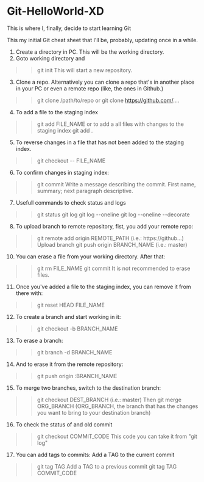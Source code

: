 # Git-HelloWorld-XD
This is where I, finally, decide to start learning Git

This my initial Git cheat sheet that I'll be, probably, updating once in a while.

1. Create a directory in PC. This will be the working directory.
2. Goto working directory and
>> git init
This will start a new repository.

3. Clone a repo. Alternatively you can clone a repo that's in another place in your PC or even a remote repo (like, the ones in Github.)
>> git clone /path/to/repo
or
>> git clone https://github.com/....

4. To add a file to the staging index
>> git add FILE_NAME
or to add a all files with changes to the staging index
>> git add .

5. To reverse changes in a file that has not been added to the staging index.
>> git checkout -- FILE_NAME

6. To confirm changes in staging index:
>> git commit
Write a message describing the commit. First name, summary; next paragraph descriptive.

7. Usefull commands to check status and logs
>> git status
>> git log
>> git log --oneline
>> git log --oneline --decorate

8. To upload branch to remote repository, fist, you add your remote repo:
>> git remote add origin REMOTE_PATH (i.e.: https://github...)
Upload branch
>> git push origin BRANCH_NAME (i.e.: master)

10. You can erase a file from your working directory. After that:
>> git rm FILE_NAME
>> git commit
It is not recommended to erase files.

11. Once you've added a file to the staging index, you can remove it from there with:
>> git reset HEAD FILE_NAME

12. To create a branch and start working in it:
>> git checkout -b BRANCH_NAME

13. To erase a branch:
>> git branch -d BRANCH_NAME

14. And to erase it from the remote repository:
>> git push origin :BRANCH_NAME

15. To merge two branches, switch to the destination branch:
>> git checkout DEST_BRANCH (i.e.: master)
Then
>> git merge ORG_BRANCH
(ORG_BRANCH, the branch that has the changes you want to bring to your destination branch)

16. To check the status of and old commit
>> git checkout COMMIT_CODE
This code you can take it from "git log"

17. You can add tags to commits:
Add a TAG to the current commit
>> git tag TAG
Add a TAG to a previous commit
>> git tag TAG COMMIT_CODE
